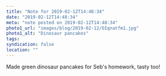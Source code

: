 ```yaml
---
title: "Note for 2019-02-12T14:48:34"
date: "2019-02-12T14:48:34"
meta: "note posted on 2019-02-12T14:48:34"
photo1_url: "images/blog/2019-02-12/OIqnatfm1.jpg"
photo1_alt: "Dinosaur pancakes"
tags:
syndication: false
location: ""
---
```

Made green dinosaur pancakes for Seb's homework, tasty too!
